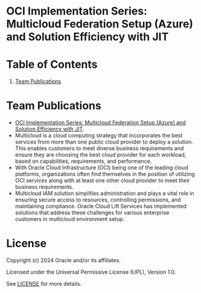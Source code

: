 # OCI Implementation Series: Multicloud Federation Setup (Azure) and Solution Efficiency with JIT
  
# Table of Contents

1. [Team Publications](#team-publications)

# Team Publications

- [OCI Implementation Series: Multicloud Federation Setup (Azure) and Solution Efficiency with JIT](https://blogs.oracle.com/futurestate/post/oci-implementation-series-multicloud-federation-setup-azure-solution-efficiency-with-jit). <!-- LIFT -->
- Multicloud is a cloud computing strategy that incorporates the best services from more than one public cloud provider to deploy a solution. This enables customers to meet diverse business requirements and ensure they are choosing the best cloud provider for each workload, based on capabilities, requirements, and performance.
- With Oracle Cloud Infrastructure (OCI) being one of the leading cloud platforms, organizations often find themselves in the position of utilizing OCI services along with at least one other cloud provider to meet their business requirements.
- Multicloud IAM solution simplifies administration and plays a vital role in ensuring secure access to resources, controlling permissions, and maintaining compliance. Oracle Cloud Lift Services has implemented solutions that address these challenges for various enterprise customers in multicloud environment setup. 

# License

Copyright (c) 2024 Oracle and/or its affiliates.

Licensed under the Universal Permissive License (UPL), Version 1.0.

See [LICENSE](https://github.com/oracle-devrel/technology-engineering/blob/main/LICENSE) for more details.
